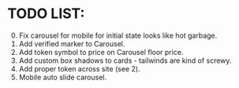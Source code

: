 # TODO LIST:

0. Fix carousel for mobile for initial state looks like hot garbage.
1. Add verified marker to Carousel.
2. Add token symbol to price on Carousel floor price.
3. Add custom box shadows to cards - tailwinds are kind of screwy.
4. Add proper token across site (see 2).
5. Mobile auto slide carousel.
